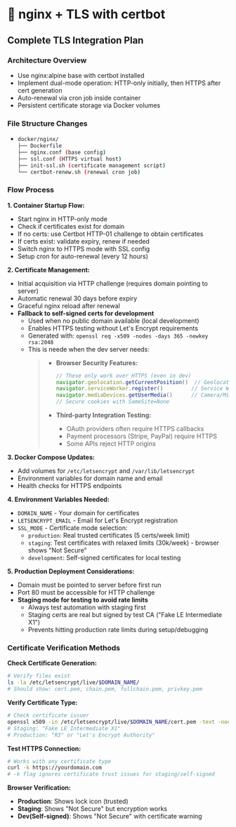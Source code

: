 # 󰏢 nginx + TLS with certbot


## Complete TLS Integration Plan

### **Architecture Overview**

- Use nginx:alpine base with certbot installed
- Implement dual-mode operation: HTTP-only initially, then HTTPS after cert generation
- Auto-renewal via cron job inside container
- Persistent certificate storage via Docker volumes

### **File Structure Changes**

- ```bash
  docker/nginx/
  ├── Dockerfile
  ├── nginx.conf (base config)
  ├── ssl.conf (HTTPS virtual host)
  ├── init-ssl.sh (certificate management script)
  └── certbot-renew.sh (renewal cron job)
  ```

### **Flow Process**

**1. Container Startup Flow:**
- Start nginx in HTTP-only mode
- Check if certificates exist for domain
- If no certs: use Certbot HTTP-01 challenge to obtain certificates
- If certs exist: validate expiry, renew if needed
- Switch nginx to HTTPS mode with SSL config
- Setup cron for auto-renewal (every 12 hours)

**2. Certificate Management:**
- Initial acquisition via HTTP challenge (requires domain pointing to server)
- Automatic renewal 30 days before expiry
- Graceful nginx reload after renewal
- **Fallback to self-signed certs for development**
  - Used when no public domain available (local development)
  - Enables HTTPS testing without Let's Encrypt requirements
  - Generated with: `openssl req -x509 -nodes -days 365 -newkey rsa:2048`
  - This is neede when the dev server needs:
    >
    > - **Browser Security Features:**
    >   ```javascript
    >   // These only work over HTTPS (even in dev)
    >   navigator.geolocation.getCurrentPosition()  // Geolocation
    >   navigator.serviceWorker.register()         // Service Workers  
    >   navigator.mediaDevices.getUserMedia()      // Camera/Microphone
    >   // Secure cookies with SameSite=None
    >   ```
    >
    > - **Third-party Integration Testing:**
    >   - OAuth providers often require HTTPS callbacks
    >   - Payment processors (Stripe, PayPal) require HTTPS
    >   - Some APIs reject HTTP origins



**3. Docker Compose Updates:**
- Add volumes for `/etc/letsencrypt` and `/var/lib/letsencrypt`
- Environment variables for domain name and email
- Health checks for HTTPS endpoints

**4. Environment Variables Needed:**
- `DOMAIN_NAME` - Your domain for certificates
- `LETSENCRYPT_EMAIL` - Email for Let's Encrypt registration
- `SSL_MODE` - Certificate mode selection:
  - `production`: Real trusted certificates (5 certs/week limit)
  - `staging`: Test certificates with relaxed limits (30k/week) - browser shows "Not Secure"
  - `development`: Self-signed certificates for local testing

**5. Production Deployment Considerations:**
- Domain must be pointed to server before first run
- Port 80 must be accessible for HTTP challenge
- **Staging mode for testing to avoid rate limits**
  - Always test automation with staging first
  - Staging certs are real but signed by test CA ("Fake LE Intermediate X1")
  - Prevents hitting production rate limits during setup/debugging

### **Certificate Verification Methods**

**Check Certificate Generation:**
```bash
# Verify files exist
ls -la /etc/letsencrypt/live/$DOMAIN_NAME/
# Should show: cert.pem, chain.pem, fullchain.pem, privkey.pem
```

**Verify Certificate Type:**
```bash
# Check certificate issuer
openssl x509 -in /etc/letsencrypt/live/$DOMAIN_NAME/cert.pem -text -noout | grep Issuer
# Staging: "Fake LE Intermediate X1"
# Production: "R3" or "Let's Encrypt Authority"
```

**Test HTTPS Connection:**
```bash
# Works with any certificate type
curl -k https://yourdomain.com
# -k flag ignores certificate trust issues for staging/self-signed
```

**Browser Verification:**
- **Production**: Shows lock icon (trusted)
- **Staging**: Shows "Not Secure" but encryption works
- **Dev(Self-signed)**: Shows "Not Secure" with certificate warning

